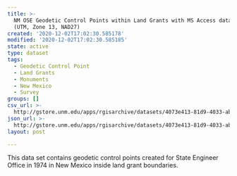 ```yaml
---
title: >-
  NM OSE Geodetic Control Points within Land Grants with MS Access database,
  (UTM, Zone 13, NAD27)
created: '2020-12-02T17:02:30.585178'
modified: '2020-12-02T17:02:30.585185'
state: active
type: dataset
tags:
  - Geodetic Control Point
  - Land Grants
  - Monuments
  - New Mexico
  - Survey
groups: []
csv_url: >-
  http://gstore.unm.edu/apps/rgisarchive/datasets/4073e413-81d9-4033-ab46-59875af1e399/seocontrol_utm27.derived.csv
json_url: >-
  http://gstore.unm.edu/apps/rgisarchive/datasets/4073e413-81d9-4033-ab46-59875af1e399/seocontrol_utm27.derived.json
layout: post

---
```

This data set contains geodetic control points created for State Engineer
                Office in 1974 in New Mexico inside land grant boundaries.
